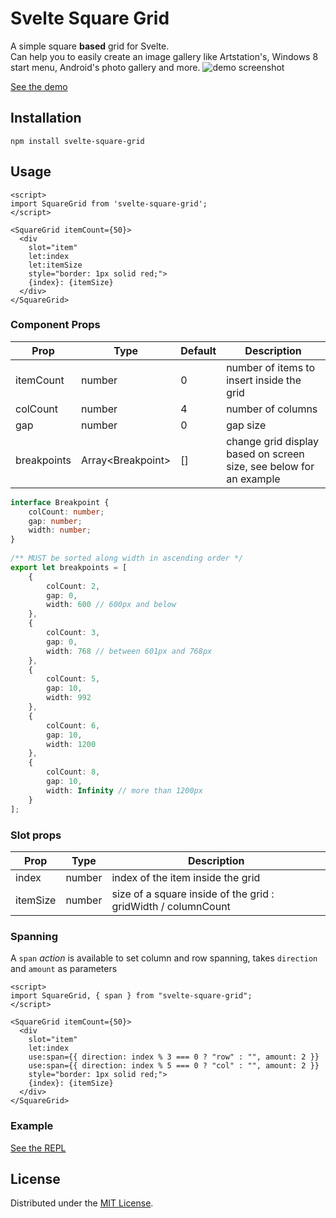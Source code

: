 # Svelte Square Grid

A simple square **based** grid for Svelte. <br> Can help you to easily create an image gallery like Artstation's, Windows 8 start menu, Android's photo gallery and more.
![demo screenshot](https://i.ibb.co/KGd0v5M/Opera-Snapshot-2022-05-28-222239-localhost.png)

[See the demo](https://anotherempty.github.io/svelte-square-grid/)

## Installation

```shell
npm install svelte-square-grid
```

## Usage

```svelte
<script>
import SquareGrid from 'svelte-square-grid';
</script>

<SquareGrid itemCount={50}>
  <div 
    slot="item" 
    let:index 
    let:itemSize
    style="border: 1px solid red;">
    {index}: {itemSize}
  </div>
</SquareGrid>
```

### Component Props

| Prop        | Type              | Default     | Description                                                           |
|-------------|-------------------|-------------|-----------------------------------------------------------------------|
| itemCount   | number            | 0           | number of items to insert inside the grid                             |
| colCount    | number            | 4           | number of columns                                                     |
| gap         | number            | 0           | gap size                                                              |
| breakpoints | Array\<Breakpoint> | [] | change grid display based on screen size, see below for an example |


```ts
interface Breakpoint {
	colCount: number;
	gap: number;
	width: number;
}
  
/** MUST be sorted along width in ascending order */
export let breakpoints = [
	{
		colCount: 2,
		gap: 0,
		width: 600 // 600px and below
	},
	{
		colCount: 3,
		gap: 0,
		width: 768 // between 601px and 768px
	},
	{
		colCount: 5,
		gap: 10,
		width: 992
	},
	{
		colCount: 6,
		gap: 10,
		width: 1200
	},
	{
		colCount: 8,
		gap: 10,
		width: Infinity // more than 1200px
	}
];
```

### Slot props

| Prop     | Type     | Description                                                         |
|----------|----------|---------------------------------------------------------------------|
| index    | number   | index of the item inside the grid                                   |
| itemSize | number   | size of a square inside of the grid : gridWidth / columnCount       |

### Spanning

A `span` *action* is available to set column and row spanning, takes `direction` and `amount` as parameters

```svelte
<script>
import SquareGrid, { span } from "svelte-square-grid";
</script>

<SquareGrid itemCount={50}>
  <div 
    slot="item"
    let:index
    use:span={{ direction: index % 3 === 0 ? "row" : "", amount: 2 }}
    use:span={{ direction: index % 5 === 0 ? "col" : "", amount: 2 }}
    style="border: 1px solid red;">
    {index}: {itemSize}
  </div>
</SquareGrid>

```

### Example

[See the REPL](https://svelte.dev/repl/5ab1e524a3fd4bdd9ae59377a019ebd4?version=3.48.0)

## License

Distributed under the [MIT License](https://github.com/anotherempty/svelte-square-grid/blob/master/LICENSE.txt).